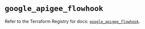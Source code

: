 # `google_apigee_flowhook`

Refer to the Terraform Registry for docs: [`google_apigee_flowhook`](https://registry.terraform.io/providers/hashicorp/google-beta/5.14.0/docs/resources/google_apigee_flowhook).
